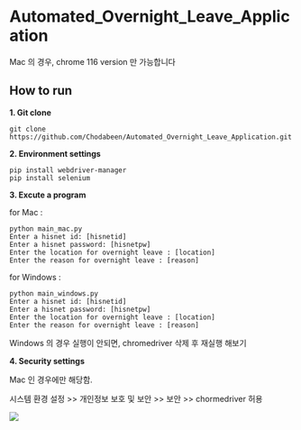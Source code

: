 # Automated_Overnight_Leave_Application

Mac 의 경우, chrome 116 version 만 가능합니다


## How to run
**1. Git clone**
   
```
git clone https://github.com/Chodabeen/Automated_Overnight_Leave_Application.git
```


**2. Environment settings**
```
pip install webdriver-manager
pip install selenium
```

   

**3. Excute a program**
   
for Mac : 
```
python main_mac.py
Enter a hisnet id: [hisnetid]
Enter a hisnet password: [hisnetpw]
Enter the location for overnight leave : [location]
Enter the reason for overnight leave : [reason]
```

for Windows :
```
python main_windows.py
Enter a hisnet id: [hisnetid]
Enter a hisnet password: [hisnetpw]
Enter the location for overnight leave : [location]
Enter the reason for overnight leave : [reason]

```
   Windows 의 경우 실행이 안되면, chromedriver 삭제 후 재실행 해보기


**4. Security settings**

  Mac 인 경우에만 해당함.

  시스템 환경 설정 >> 개인정보 보호 및 보안 >> 보안 >> chormedriver 허용
  
  ![](https://postfiles.pstatic.net/MjAyMzA4MzFfMTE0/MDAxNjkzNDYxMTc2OTEx.fs0ekbWzMaEj7cvPI1Yjiqd9E_7a6jX8WJHAfBniQqgg.pbrSogEmDgYK3_GBwuNBMjO6LycOSPgyUde_mndnL5gg.PNG.angel8761/%EB%AC%B4%EC%A0%9C.png?type=w580)
  


